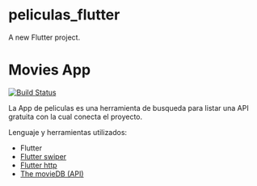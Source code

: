 # peliculas_flutter

A new Flutter project.

# Movies App

[![Build Status](https://travis-ci.org/joemccann/dillinger.svg?branch=master)](https://travis-ci.org/joemccann/dillinger)

La App de peliculas es una herramienta de busqueda para listar una API gratuita con la cual conecta el proyecto.

Lenguaje y herramientas utilizados: 

  - Flutter
  - [Flutter swiper](https://pub.dev/packages/flutter_swiper)
  - [Flutter http](https://pub.dev/packages/http#-installing-tab-)
  - [The movieDB (API)](https://www.themoviedb.org/)
